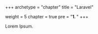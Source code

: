 +++
archetype = "chapter"
title = "Laravel"

weight = 5
chapter = true
pre = "<b>1. </b>"
+++

Lorem Ipsum.